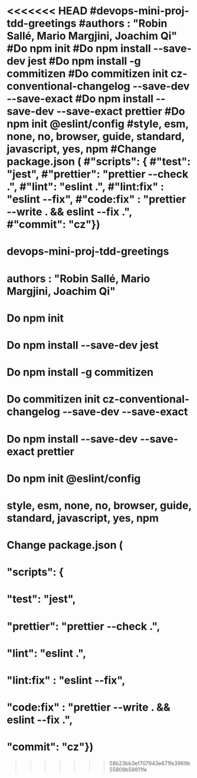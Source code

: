 <<<<<<< HEAD
#devops-mini-proj-tdd-greetings
#authors : "Robin Sallé, Mario Margjini, Joachim Qi"
#Do npm init
#Do npm install --save-dev jest
#Do npm install -g commitizen
#Do commitizen init cz-conventional-changelog --save-dev --save-exact
#Do npm install --save-dev --save-exact prettier
#Do npm init @eslint/config
#style, esm, none, no, browser, guide, standard, javascript, yes, npm
#Change package.json (
#"scripts": {
#"test": "jest",
#"prettier": "prettier --check .",
#"lint": "eslint .",
#"lint:fix" : "eslint --fix",
#"code:fix" : "prettier --write . && eslint --fix .",
#"commit": "cz"})
=======
# devops-mini-proj-tdd-greetings
# authors : "Robin Sallé, Mario Margjini, Joachim Qi"
# Do npm init
# Do npm install --save-dev jest
# Do npm install -g commitizen
# Do commitizen init cz-conventional-changelog --save-dev --save-exact
# Do npm install --save-dev --save-exact prettier
# Do npm init @eslint/config
# style, esm, none, no, browser, guide, standard, javascript, yes, npm
#  Change package.json (
#  "scripts": {
#  "test": "jest",
#  "prettier": "prettier --check .",
#  "lint": "eslint .",
#  "lint:fix" : "eslint --fix",
#  "code:fix" : "prettier --write . && eslint --fix .",
#  "commit": "cz"})
>>>>>>> 58b23bb3ef707943e671fe3969b55809b59811fe
